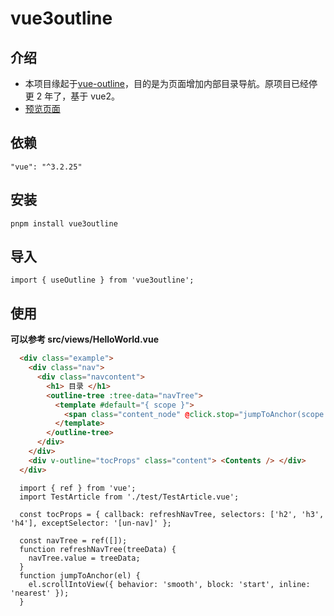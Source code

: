 # vue3outline

## 介绍

- 本项目缘起于[vue-outline](https://github.com/wintc23/vue-outline)，目的是为页面增加内部目录导航。原项目已经停更 2 年了，基于 vue2。
- [预览页面](https://lazebird.github.io/vue3outline/)

## 依赖

`"vue": "^3.2.25"`

## 安装

`pnpm install vue3outline`

## 导入

`import { useOutline } from 'vue3outline';`

## 使用

**可以参考 src/views/HelloWorld.vue**

```HTML
  <div class="example">
    <div class="nav">
      <div class="navcontent">
        <h1> 目录 </h1>
        <outline-tree :tree-data="navTree">
          <template #default="{ scope }">
            <span class="content_node" @click.stop="jumpToAnchor(scope.row.el)"> {{ scope.row.title }} </span>
          </template>
        </outline-tree>
      </div>
    </div>
    <div v-outline="tocProps" class="content"> <Contents /> </div>
  </div>
```

```Js
  import { ref } from 'vue';
  import TestArticle from './test/TestArticle.vue';

  const tocProps = { callback: refreshNavTree, selectors: ['h2', 'h3', 'h4'], exceptSelector: '[un-nav]' };

  const navTree = ref([]);
  function refreshNavTree(treeData) {
    navTree.value = treeData;
  }
  function jumpToAnchor(el) {
    el.scrollIntoView({ behavior: 'smooth', block: 'start', inline: 'nearest' });
  }
```

